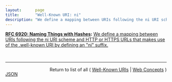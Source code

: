 ```yaml
---
layout:      page
title:       "Well-Known URI: ni"
description: "We define a mapping between URIs following the ni URI scheme and HTTP or HTTPS URLs that makes use of the .well-known URI by defining an \"ni\" suffix."
---
```


**[RFC 6920: Naming Things with Hashes](/specs/IETF/RFC/6920 "This document defines a set of ways to identify a thing (a digital object in this case) using the output from a hash function. It specifies a new URI scheme for this purpose, a way to map these to HTTP URLs, and binary and human-speakable formats for these names. The various formats are designed to support, but not require, a strong link to the referenced object, such that the referenced object may be authenticated to the same degree as the reference to it. The reason for this work is to standardise current uses of hash outputs in URLs and to support new information-centric applications and other uses of hash outputs in protocols."):** [We define a mapping between URIs following the ni URI scheme and HTTP or HTTPS URLs that makes use of the .well-known URI by defining an "ni" suffix.](http://tools.ietf.org/html/rfc6920#section-4 "Read documentation for Well-Known URI &#34;ni&#34;")

<br/>
<hr/>

<p style="float : left"><a href="ni.json" title="JSON representing this particular Web Concept value">JSON</a></p>
<p style="text-align: right">Return to list of all ( <a href="../well-known-uris">Well-Known URIs</a> | <a href="../">Web Concepts</a> )</p>
